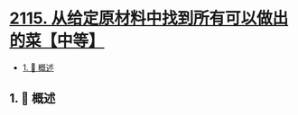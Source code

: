 # [2115. 从给定原材料中找到所有可以做出的菜【中等】](https://github.com/Tdahuyou/TNotes.leetcode/tree/main/notes/2115.%20%E4%BB%8E%E7%BB%99%E5%AE%9A%E5%8E%9F%E6%9D%90%E6%96%99%E4%B8%AD%E6%89%BE%E5%88%B0%E6%89%80%E6%9C%89%E5%8F%AF%E4%BB%A5%E5%81%9A%E5%87%BA%E7%9A%84%E8%8F%9C%E3%80%90%E4%B8%AD%E7%AD%89%E3%80%91)

<!-- region:toc -->

- [1. 📝 概述](#1--概述)

<!-- endregion:toc -->

## 1. 📝 概述
